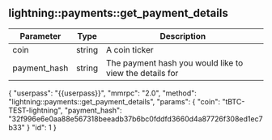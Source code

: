 ## lightning\:\:payments\:\:get_payment_details

| Parameter            | Type    | Description |
|----------------------|---------|-------------|
| coin                 | string  | A coin ticker          |
| payment_hash         | string  | The payment hash you would like to view the details for |

{
    "userpass": "{{userpass}}",
    "mmrpc": "2.0",
    "method": "lightning::payments::get_payment_details",
    "params": {
        "coin": "tBTC-TEST-lightning",
        "payment_hash": "32f996e6e0aa88e567318beeadb37b6bc0fddfd3660d4a87726f308ed1ec7b33"
    }
    "id": 1
}